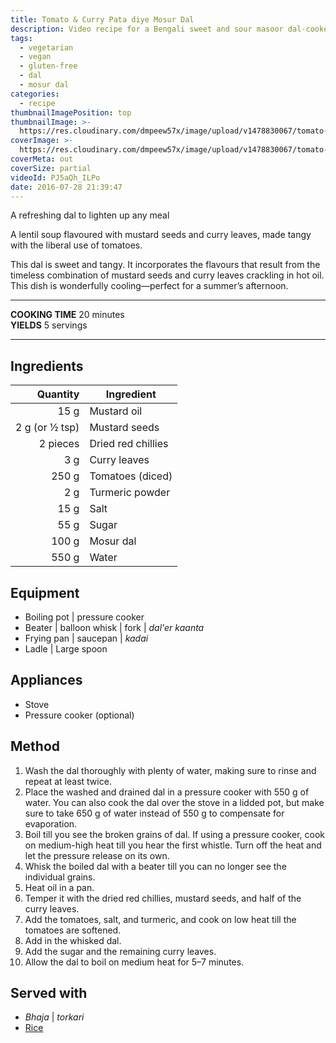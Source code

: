 ```yaml
---
title: Tomato & Curry Pata diye Mosur Dal
description: Video recipe for a Bengali sweet and sour masoor dal-cooked with lots of tomatoes, and tempered with curry leaves. Perfect with rice!
tags:
  - vegetarian
  - vegan
  - gluten-free
  - dal
  - mosur dal
categories:
  - recipe
thumbnailImagePosition: top
thumbnailImage: >-
  https://res.cloudinary.com/dmpeew57x/image/upload/v1478830067/tomato-curry-pata-dal_thumbnail.jpg
coverImage: >-
  https://res.cloudinary.com/dmpeew57x/image/upload/v1478830067/tomato-curry-pata-dal_cover.jpg
coverMeta: out
coverSize: partial
videoId: PJ5aQh_ILPo
date: 2016-07-28 21:39:47
---
```



<p class="post-byline">A refreshing dal to lighten up any meal</p>

<p class="post-intro">A lentil soup flavoured with mustard seeds and curry leaves, made tangy with the liberal use of tomatoes.</p>

<!-- more -->
<span class="dropcap">T</span>his dal is sweet and tangy. It incorporates the flavours that result from the timeless combination of mustard seeds and curry leaves crackling in hot oil. This dish is wonderfully cooling—perfect for a summer’s afternoon.

***

**COOKING TIME** 20 minutes   
**YIELDS** 5 servings

***
## Ingredients
|       Quantity | Ingredient         |
|---------------:|--------------------|
|           15 g | Mustard oil        |
| 2 g (or ½ tsp) | Mustard seeds      |
|       2 pieces | Dried red chillies |
|            3 g | Curry leaves       |
|          250 g | Tomatoes (diced)   |
|            2 g | Turmeric powder    |
|           15 g | Salt               |
|           55 g | Sugar              |
|          100 g | Mosur dal          |
|          550 g | Water              |

## Equipment
- Boiling pot | pressure cooker
- Beater | balloon whisk | fork | _dal'er kaanta_
- Frying pan | saucepan | _kadai_
- Ladle | Large spoon

## Appliances
- Stove
- Pressure cooker (optional)

## Method
1. Wash the dal thoroughly with plenty of water, making sure to rinse and repeat at least twice.
2. Place the washed and drained dal in a pressure cooker with 550 g of water. You can also cook the dal over the stove in a lidded pot, but make sure to take 650 g of water instead of 550 g to compensate for evaporation.
3. Boil till you see the broken grains of dal. If using a pressure cooker, cook on medium-high heat till you hear the first whistle. Turn off the heat and let the pressure release on its own.
4. Whisk the boiled dal with a beater till you can no longer see the individual grains.
5. Heat oil in a pan.
6. Temper it with the dried red chillies, mustard seeds, and half of the curry leaves.
7. Add the tomatoes, salt, and turmeric, and cook on low heat till the tomatoes are softened.
8. Add in the whisked dal.
9. Add the sugar and the remaining curry leaves.
10. Allow the dal to boil on medium heat for 5–7 minutes.

## Served with
- _Bhaja_ | _torkari_
- [Rice](/how-to/cook-the-perfect-rice/)

<script type="application/ld+json">
{
  "@context": "http://schema.org/",
  "@type": "Recipe",
  "name": "Tomato & curry pata diye mosur dal",
  "author": "Bong Eats",
  "image": "https://res.cloudinary.com/dmpeew57x/image/upload/v1478835725/thumbs/tomato-curry-pata-dal_thumbnail_small.jpg",
  "description": "A lentil soup flavoured with mustard seeds and curry leaves, made tangy with the liberal use of tomatoes.",
  "prepTime": "PT10M",
  "totalTime": "PT20M",
  "recipeYield": "5",
  "recipeIngredient": [
    "Mustard oil	15 g",
    "Mustard seeds	2 g (or ½ tsp)",
    "Dried red chillies	2 pcs",
    "Curry leaves	3 g",
    "Tomatoes (diced)	250 g",
    "Turmeric powder	2 g",
    "Salt	15 g",
    "Sugar	55 g",
    "Mosur dal	100 g",
    "Water	550 g"
  ],
  "recipeInstructions": [
    "1 Rinse the dal well and drain the water.",
    "2 Place washed dal in a pressure cooker with 550 g water.",
    "3 Boil till you see the broken grains of dal. If using a pressure cooker, cook on medium-high heat till you hear the first whistle. Turn off the heat and let the pressure release on its own.",
    "4 Whisk the boiled dal till you can no longer see the individual grains.",
    "5 Heat oil in a pan.",
    "6 Temper it with the dried red chillies, mustard seeds, and half of the curry leaves.",
    "7 Add the tomatoes, salt, and turmeric, and cook on low heat till the tomatoes are softened.",
    "8 Add in the whisked dal.",
    "9 Add the sugar and the remaining curry leaves.",
    "10 Allow it to boil on medium heat for 5–7 minutes."
   ]
}
</script>
